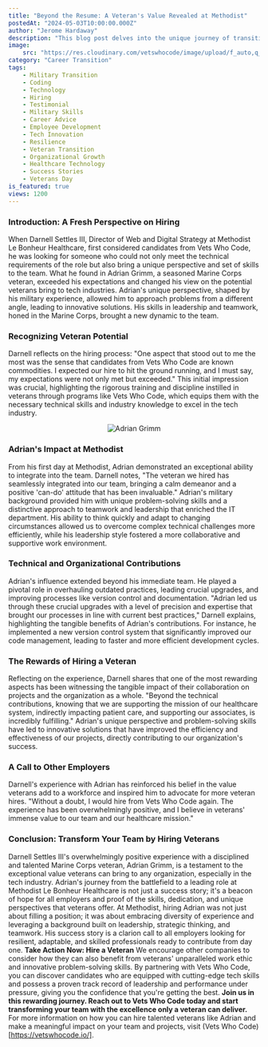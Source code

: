 ```yaml
---
title: "Beyond the Resume: A Veteran's Value Revealed at Methodist"
postedAt: "2024-05-03T10:00:00.000Z"
author: "Jerome Hardaway"
description: "This blog post delves into the unique journey of transitioning from military service to a successful career in technology. Drawing from personal experiences, it highlights the transferable skills and values that make veterans exceptional in the tech world."
image:
    src: "https://res.cloudinary.com/vetswhocode/image/upload/f_auto,q_auto,g_auto/v1714768089/blog_header_nmrhob.png"
category: "Career Transition"
tags:
    - Military Transition
    - Coding
    - Technology
    - Hiring
    - Testimonial
    - Military Skills
    - Career Advice
    - Employee Development
    - Tech Innovation
    - Resilience
    - Veteran Transition
    - Organizational Growth
    - Healthcare Technology
    - Success Stories
    - Veterans Day
is_featured: true
views: 1200
---
```




### **Introduction: A Fresh Perspective on Hiring**
When Darnell Settles III, Director of Web and Digital Strategy at Methodist Le Bonheur Healthcare, first considered candidates from Vets Who Code, he was looking for someone who could not only meet the technical requirements of the role but also bring a unique perspective and set of skills to the team. What he found in Adrian Grimm, a seasoned Marine Corps veteran, exceeded his expectations and changed his view on the potential veterans bring to tech industries. Adrian's unique perspective, shaped by his military experience, allowed him to approach problems from a different angle, leading to innovative solutions. His skills in leadership and teamwork, honed in the Marine Corps, brought a new dynamic to the team.
### **Recognizing Veteran Potential**
Darnell reflects on the hiring process: "One aspect that stood out to me the most was the sense that candidates from Vets Who Code are known commodities. I expected our hire to hit the ground running, and I must say, my expectations were not only met but exceeded." This initial impression was crucial, highlighting the rigorous training and discipline instilled in veterans through programs like Vets Who Code, which equips them with the necessary technical skills and industry knowledge to excel in the tech industry.

<p align="center">
  <img src="https://res.cloudinary.com/vetswhocode/image/upload/v1714768081/adrian_grimm_blog_image_rfyamx.png" alt="Adrian Grimm">
</p>

### **Adrian's Impact at Methodist**
From his first day at Methodist, Adrian demonstrated an exceptional ability to integrate into the team. Darnell notes, "The veteran we hired has seamlessly integrated into our team, bringing a calm demeanor and a positive 'can-do' attitude that has been invaluable." Adrian's military background provided him with unique problem-solving skills and a distinctive approach to teamwork and leadership that enriched the IT department. His ability to think quickly and adapt to changing circumstances allowed us to overcome complex technical challenges more efficiently, while his leadership style fostered a more collaborative and supportive work environment.
### **Technical and Organizational Contributions**
Adrian's influence extended beyond his immediate team. He played a pivotal role in overhauling outdated practices, leading crucial upgrades, and improving processes like version control and documentation. "Adrian led us through these crucial upgrades with a level of precision and expertise that brought our processes in line with current best practices," Darnell explains, highlighting the tangible benefits of Adrian's contributions. For instance, he implemented a new version control system that significantly improved our code management, leading to faster and more efficient development cycles.
### **The Rewards of Hiring a Veteran**
Reflecting on the experience, Darnell shares that one of the most rewarding aspects has been witnessing the tangible impact of their collaboration on projects and the organization as a whole. "Beyond the technical contributions, knowing that we are supporting the mission of our healthcare system, indirectly impacting patient care, and supporting our associates, is incredibly fulfilling." Adrian's unique perspective and problem-solving skills have led to innovative solutions that have improved the efficiency and effectiveness of our projects, directly contributing to our organization's success.
### **A Call to Other Employers**
Darnell's experience with Adrian has reinforced his belief in the value veterans add to a workforce and inspired him to advocate for more veteran hires. "Without a doubt, I would hire from Vets Who Code again. The experience has been overwhelmingly positive, and I believe in veterans' immense value to our team and our healthcare mission."
### **Conclusion: Transform Your Team by Hiring Veterans**
Darnell Settles III's overwhelmingly positive experience with a disciplined and talented Marine Corps veteran, Adrian Grimm, is a testament to the exceptional value veterans can bring to any organization, especially in the tech industry. Adrian's journey from the battlefield to a leading role at Methodist Le Bonheur Healthcare is not just a success story; it's a beacon of hope for all employers and proof of the skills, dedication, and unique perspectives that veterans offer.
At Methodist, hiring Adrian was not just about filling a position; it was about embracing diversity of experience and leveraging a background built on leadership, strategic thinking, and teamwork. His success story is a clarion call to all employers looking for resilient, adaptable, and skilled professionals ready to contribute from day one.
**Take Action Now: Hire a Veteran**
We encourage other companies to consider how they can also benefit from veterans' unparalleled work ethic and innovative problem-solving skills. By partnering with Vets Who Code, you can discover candidates who are equipped with cutting-edge tech skills and possess a proven track record of leadership and performance under pressure, giving you the confidence that you're getting the best.
**Join us in this rewarding journey. Reach out to Vets Who Code today and start transforming your team with the excellence only a veteran can deliver.**
For more information on how you can hire talented veterans like Adrian and make a meaningful impact on your team and projects, visit (Vets Who Code)[https://vetswhocode.io/].

